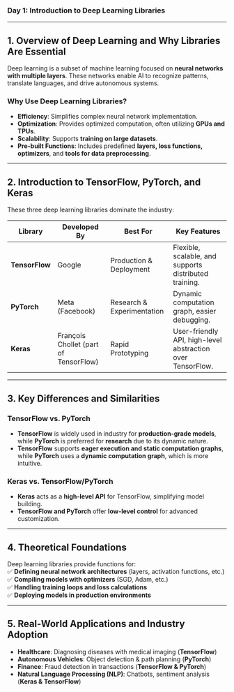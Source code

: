 ### **Day 1: Introduction to Deep Learning Libraries**  

---

## **1. Overview of Deep Learning and Why Libraries Are Essential**  
Deep learning is a subset of machine learning focused on **neural networks with multiple layers**. These networks enable AI to recognize patterns, translate languages, and drive autonomous systems.  

### **Why Use Deep Learning Libraries?**  
- **Efficiency**: Simplifies complex neural network implementation.  
- **Optimization**: Provides optimized computation, often utilizing **GPUs and TPUs**.  
- **Scalability**: Supports **training on large datasets**.  
- **Pre-built Functions**: Includes predefined **layers, loss functions, optimizers**, and **tools for data preprocessing**.  

---

## **2. Introduction to TensorFlow, PyTorch, and Keras**  
These three deep learning libraries dominate the industry:  

| **Library**    | **Developed By**            | **Best For**                 | **Key Features**                                      |
|--------------|--------------------|---------------------|------------------------------------------------|
| **TensorFlow**  | Google              | Production & Deployment  | Flexible, scalable, and supports distributed training.  |
| **PyTorch**     | Meta (Facebook)     | Research & Experimentation | Dynamic computation graph, easier debugging.    |
| **Keras**       | François Chollet (part of TensorFlow) | Rapid Prototyping | User-friendly API, high-level abstraction over TensorFlow. |

---

## **3. Key Differences and Similarities**  

### **TensorFlow vs. PyTorch**  
- **TensorFlow** is widely used in industry for **production-grade models**, while **PyTorch** is preferred for **research** due to its dynamic nature.  
- **TensorFlow** supports **eager execution and static computation graphs**, while **PyTorch** uses a **dynamic computation graph**, which is more intuitive.  

### **Keras vs. TensorFlow/PyTorch**  
- **Keras** acts as a **high-level API** for TensorFlow, simplifying model building.  
- **TensorFlow and PyTorch** offer **low-level control** for advanced customization.  

---

## **4. Theoretical Foundations**  
Deep learning libraries provide functions for:  
✅ **Defining neural network architectures** (layers, activation functions, etc.)  
✅ **Compiling models with optimizers** (SGD, Adam, etc.)  
✅ **Handling training loops and loss calculations**  
✅ **Deploying models in production environments**  

---

## **5. Real-World Applications and Industry Adoption**  

- **Healthcare**: Diagnosing diseases with medical imaging (**TensorFlow**)  
- **Autonomous Vehicles**: Object detection & path planning (**PyTorch**)  
- **Finance**: Fraud detection in transactions (**TensorFlow & PyTorch**)  
- **Natural Language Processing (NLP)**: Chatbots, sentiment analysis (**Keras & TensorFlow**)  